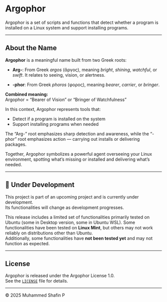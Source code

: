 # Argophor

Argophor is a set of scripts and functions that detect whether a program is installed on a Linux system and support installing programs.

---

## About the Name

**Argophor** is a meaningful name built from two Greek roots:

- **Arg-**: From Greek *argos* (ἄργος), meaning *bright*, *shining*, *watchful*, or *swift*. It relates to seeing, vision, or alertness.

- **-phor**: From Greek *phoros* (φορος), meaning *bearer*, *carrier*, or *bringer*.

**Combined meaning:**  
Argophor = “Bearer of Vision” or “Bringer of Watchfulness”

In this context, Argophor represents tools that:

- Detect if a program is installed on the system  
- Support installing programs when needed

The “Arg-” root emphasizes sharp detection and awareness, while the “-phor” root emphasizes action — carrying out installs or delivering packages.

Together, Argophor symbolizes a powerful agent overseeing your Linux environment, spotting what’s missing or installed and delivering what’s needed.

---

## 🚧 Under Development

This project is part of an upcoming project and is currently under development.  
Its functionalities will change as development progresses.

This release includes a limited set of functionalities primarily tested on Ubuntu (some in Desktop version, some in Ubuntu WSL).
Some functionalities have been tested on **Linux Mint**, but others may not work reliably on distributions other than Ubuntu.  
Additionally, some functionalities have **not been tested yet** and may not function as expected.

---

## License

Argophor is released under the Argophor License 1.0.  
See the [`LICENSE`](https://github.com/hejhdiss/argophor/blob/main/LICENSE) file for details.

---

© 2025 Muhammed Shafin P
